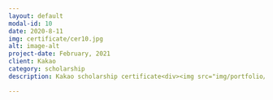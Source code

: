 ```yaml
---
layout: default
modal-id: 10
date: 2020-8-11
img: certificate/cer10.jpg
alt: image-alt
project-date: February, 2021
client: Kakao
category: scholarship
description: Kakao scholarship certificate<div><img src="img/portfolio/cabin_photo/kakao1.jpg" class="img-responsive img-centered" alt="img"/></div><div>2학년(2021년) 카카오 트랙 장학생으로 선발.</div>

---
```

